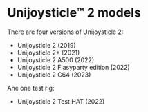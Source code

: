 # Unijoysticle™ 2 models

There are four versions of Unijoysticle 2:

* Unijoysticle 2 (2019)
* Unijoysticle 2+ (2021)
* Unijoysticle 2 A500 (2022)
* Unijoysticle 2 Flasyparty edition (2022)
* Unijoysticle 2 C64 (2023)

Ane one test rig:

* Unijoysticle 2 Test HAT (2022)